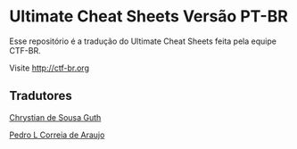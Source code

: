 Ultimate Cheat Sheets Versão PT-BR
=====================

Esse repositório é a tradução do Ultimate Cheat Sheets feita pela equipe CTF-BR.

Visite http://ctf-br.org

Tradutores
---------

[Chrystian de Sousa Guth](http://github.com/csguth) 

[Pedro L Correia de Araujo](http://github.com/TheZakMan)
